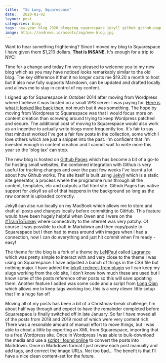 ```yaml
---
title:  "So Long, Squarespace"
date:   2020-01-02
layout: post
categories: blog
tags: new-year blog 2020 blogging squarespace jekyll github github-pages markdown
image: https://andrews.io/assets/img/new-blog.jpg
---
```


Want to hear something frightening? Since I moved my blog to Squarespace I have given them $1,210 dollars. **That is INSANE.** It's enough for a trip to NYC!  

Time for a change and today I'm very pleased to welcome you to my new blog which as you may have noticed looks remarkably similar to the old blog. The key difference if that it no longer costs me $19.20 a month to host but it also now fully supports Markdown, can be updated and drafted locally and allows me to stay in control of my content.

I signed up for Sqaurespace in October 2014 after moving from Wordpress where I believe it was hosted on a small VPS server I was paying for. [Here is what it looked like back then][1], not much but it was something. The hope by moving from Wordpress to Squarespace was that I would focus more on content creation than screwing around trying to keep Wordpress patched and secure. The additional cost of moving to Squarespace would also work as an incentive to actually write blogs more frequently too. It's fair to say that mindset worked I've got a fair few posts in the collection, some which I love others which are just a snippet into the past. I'm confident that I'm invested enough in content creation and I cannot wait to write more this year so the 'blog tax' can stop.

The new blog is hosted on [Github Pages][2] which has become a bit of a go-to for hosting small websites, the combined integration with Github is very useful for tracking changes and over the past few weeks I've learnt a lot about how Github works. The site itself is built using [Jekyll][3] which is a static site generator, a process where the programme runs through all the content, templates, etc and outputs a flat html site. Github Pages has native support for Jekyll so all of that happens in the background so long as the raw content is uploaded correctly.

Jekyll can also run locally on my MacBook which allows me to store and draft all posts and changes locally before committing to GitHub. This feature would have been hugely helpful when Owen and I were on the [#TrainToTurkey][4] where connectivity to the internet was very patchy. Of course it was possible to draft in Markdown and then copy/paste to Squarespace but I then had to mess around with images when I had a connection, now I can do everything and just hit commit when I'm ready - easy!

The theme for the blog is a fork of a theme by [LeNPaul][6] called [Lagrance][5] which was pretty simple to interact with and very close to the theme I was using on Squarespace. I have adjusted a bunch of things in the CSS file but nothing major. I have added the [jekyll-redirect-from plugin][8] so I can keep my slugs working from the old site, I don't know how much these are used but I know some of the posts reference other posts so this will save updating them. Another feature I added was some code and a script from [Long Qian][7] which allows me to keep tags working too, this is a very clever little setup that I'm a huge fan of!

Moving all of my posts has been a bit of a Christmas-break challenge, I'm about half way through and expect to have the remainder completed before Squarespace is finally switched off in late January. So far I have moved all of the posts from 2018 and 2019 most of which were very content rich. There was a resonable amount of manual effort to move things, but I was able to cheat a little by exporting an XML from Squarespace, importing that to a free Wordpress site. Once in Wordpress I was able to bulk-download the media and use a [script I found online][9] to convert the posts into Markdown. Once in Markdown format I just review each post manually and add tags, and correct the image URLs. Not too bad... The benefit is that I'll have a nice clean content-set for the future.

[1]: https://web.archive.org/web/20140516235017/http://andrews.io/
[2]: https://pages.github.com/
[3]: https://jekyllrb.com/
[4]: /tag/traintoturky.html
[5]: https://github.com/LeNPaul/Lagrange
[6]: https://github.com/LeNPaul
[7]: https://longqian.me/2017/02/09/github-jekyll-tag/
[8]: https://github.com/jekyll/jekyll-redirect-from
[9]: https://github.com/lonekorean/wordpress-export-to-markdown
